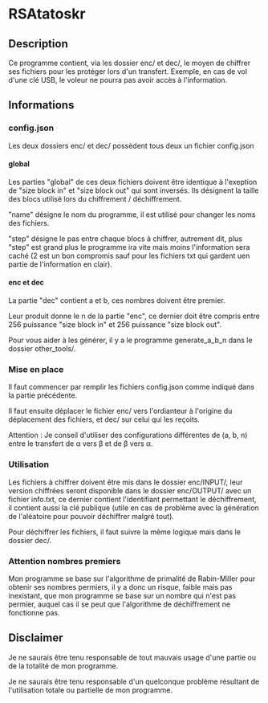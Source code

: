 # RSAtatoskr

## Description

Ce programme contient, via les dossier enc/ et dec/, le moyen de chiffrer ses fichiers pour les protéger lors d'un transfert. 
Exemple, en cas de vol d'une clé USB, le voleur ne pourra pas avoir accès à l'information.

## Informations

### config.json

Les deux dossiers enc/ et dec/ possèdent tous deux un fichier config.json

#### global

Les parties "global" de ces deux fichiers doivent être identique à l'exeption de "size block in" et "size block out" qui sont inversés.
Ils désignent la taille des blocs utilisé lors du chiffrement / déchiffrement.

"name" désigne le nom du programme, il est utilisé pour changer les noms des fichiers.

"step" désigne le pas entre chaque blocs à chiffrer, autrement dit, plus "step" est grand plus le programme ira vite mais moins l'information sera caché (2 est un bon compromis sauf pour les fichiers txt qui gardent uen partie de l'information en clair).

#### enc et dec

La partie "dec" contient a et b, ces nombres doivent être premier.

Leur produit donne le n de la partie "enc", ce dernier doit être compris entre 256 puissance "size block in" et 256 puissance "size block out".

Pour vous aider à les générer, il y a le programme generate_a_b_n dans le dossier other_tools/.

### Mise en place

Il faut commencer par remplir les fichiers config.json comme indiqué dans la partie précédente.

Il faut ensuite déplacer le fichier enc/ vers l'ordianteur à l'origine du déplacement des fichiers, et dec/ sur celui qui les reçoits.

Attention : Je conseil d'utiliser des configurations différentes de (a, b, n) entre le transfert de &alpha; vers &beta; et de &beta; vers &alpha;. 

### Utilisation

Les fichiers à chiffrer doivent être mis dans le dossier enc/INPUT/, leur version chiffrées seront disponible dans le dossier enc/OUTPUT/ avec un fichier info.txt, ce dernier contient l'identifiant permettant le déchiffrement, il contient aussi la clé publique (utile en cas de problème avec la génération de l'aléatoire pour pouvoir déchiffrer malgré tout).

Pour déchiffrer les fichiers, il faut suivre la même logique mais dans le dossier dec/.

### Attention nombres premiers

Mon programme se base sur l'algorithme de primalité de Rabin-Miller pour obtenir ses nombres permiers, il y a donc un risque, faible mais pas inexistant, que mon programme se base sur un nombre qui n'est pas permier, auquel cas il se peut que l'algorithme de déchiffrement ne fonctionne pas.

## Disclaimer

Je ne saurais être tenu responsable de tout mauvais usage d'une partie ou de la totalité de mon programme.

Je ne saurais être tenu responsable d'un quelconque problème résultant de l'utilisation totale ou partielle de mon programme.